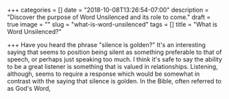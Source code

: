 +++
categories = []
date = "2018-10-08T13:26:54-07:00"
description = "Discover the purpose of Word Unsilenced and its role to come."
draft = true
image = ""
slug = "what-is-word-unsilenced"
tags = []
title = "What is Word Unsilenced?"

+++
Have you heard the phrase "silence is golden?" It's an interesting saying that seems to position being silent as something preferable to that of speech, or perhaps just speaking too much. I think it's safe to say the ability to be a great listener is something that is valued in relationships. Listening, although, seems to require a response which would be somewhat in contrast with the saying that silence is golden. In the Bible, often referred to as God's Word, 